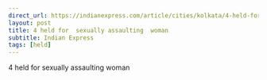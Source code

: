 ```yaml
---
direct_url: https://indianexpress.com/article/cities/kolkata/4-held-for-sexually-assaulting-woman-8265280/
layout: post
title: 4 held for  sexually assaulting  woman
subtitle: Indian Express
tags: [held]
---
```


4 held for  sexually assaulting  woman